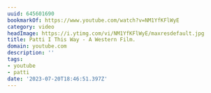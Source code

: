 ```yaml
---
uuid: 645601690
bookmarkOf: https://www.youtube.com/watch?v=NM1YfKFlWyE
category: video
headImage: https://i.ytimg.com/vi/NM1YfKFlWyE/maxresdefault.jpg
title: Patti I This Way - A Western Film.
domain: youtube.com
description: ''
tags:
- youtube
- patti
date: '2023-07-20T18:46:51.397Z'
---
```




